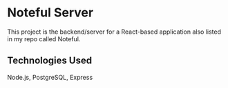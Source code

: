 # Noteful Server
This project is the backend/server for a React-based application also listed in my repo called Noteful.

## Technologies Used
Node.js, PostgreSQL, Express

